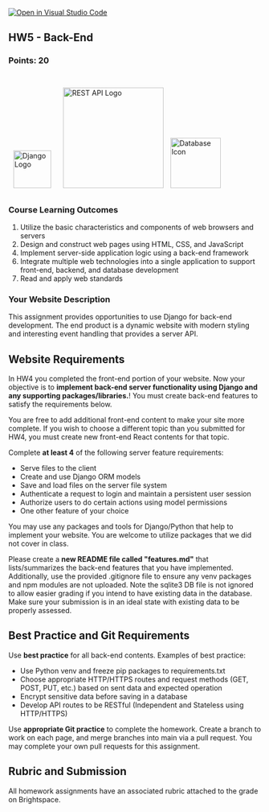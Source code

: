 [![Open in Visual Studio
Code](https://classroom.github.com/assets/open-in-vscode-c66648af7eb3fe8bc4f294546bfd86ef473780cde1dea487d3c4ff354943c9ae.svg)](https://classroom.github.com/online_ide?assignment_repo_id=8359730&assignment_repo_type=AssignmentRepo)
<section>
    <h1>HW5 - Back-End</h1>
    <h3>Points: 20</h3>
    <br>
    <img style="margin:10px" src="https://static-00.iconduck.com/assets.00/django-icon-1606x2048-lwmw1z73.png" alt="Django Logo"
        width="75">
    <img style="margin:10px" src="https://res.cloudinary.com/practicaldev/image/fetch/s--RK-AgEnh--/c_imagga_scale,f_auto,fl_progressive,h_900,q_auto,w_1600/https://dev-to-uploads.s3.amazonaws.com/i/1s3bedypkt7zm8maikzg.png" alt="REST API Logo"
        width="200">
    <img src="https://img.icons8.com/cotton/512/cloud-database.png" alt="Database Icon" width="100">
    <h3>Course Learning Outcomes</h3>
    <ol style="margin: 0;">
        <li>Utilize the basic characteristics and components of web browsers and servers</li>
        <li>Design and construct web pages using HTML, CSS, and JavaScript</li>
    </ol>
    <ol start="4" style="margin:0">
        <li>Implement server-side application logic using a back-end framework</li>
    </ol>
    <ol start="6" style="margin:0">
        <li>Integrate multiple web technologies into a single application to support front-end, backend, and database development</li>
        <li>Read and apply web standards</li>
    </ol>
</section>

<section>
    <h3>Your Website Description</h3>
    This assignment provides opportunities to use Django for back-end development. The end product is a
    dynamic website with modern styling and interesting event handling that provides a server API.
    <h2>Website Requirements</h2>
    <p>In HW4 you completed the front-end portion of your website. Now your objective
        is to <strong>implement back-end server functionality using Django and any supporting packages/libraries.</strong>! 
        You must create back-end features to satisfy the requirements below.</p>
    <p>You are free to add additional front-end content to make your site more complete. If you wish to choose a
        different topic than you submitted for HW4, you must create new front-end React contents for that topic.</p>
    <p>
        Complete <b>at least 4</b> of the following server feature requirements:
    </p>
    <ul>
        <li>Serve files to the client</li>
        <li>Create and use Django ORM models</li>
        <li>Save and load files on the server file system</li>
        <li>Authenticate a request to login and maintain a persistent user session</li>
        <li>Authorize users to do certain actions using model permissions</li>
        <li>One other feature of your choice</li>
    </ul>
    <p>
        You may use any packages and tools for Django/Python that help to implement your website.
        You are welcome to utilize packages that we did not cover in class.
    </p>
    <p>
        Please create a <b>new README file called "features.md"</b> that lists/summarizes the  back-end features that you have implemented. Additionally, use the provided .gitignore file to ensure any venv packages and npm modules are not uploaded. Note the sqlite3 DB file is not ignored to allow easier grading if you intend to have existing data in the database. Make sure your submission is in an ideal state with existing data to be properly assessed.
    </p>

</section>

<section>
    <h2>Best Practice and Git Requirements</h2>
    <p>Use <strong>best practice</strong> for all back-end contents. Examples of best practice:
    </p>
    <ul>
        <li>Use Python venv and freeze pip packages to requirements.txt</li>
        <li>Choose appropriate HTTP/HTTPS routes and request methods (GET, POST, PUT, etc.) 
            based on sent data and expected operation</li>
        <li>Encrypt sensitive data before saving in a database</li>
        <li>Develop API routes to be RESTful (Independent and Stateless using HTTP/HTTPS)</li>
    </ul>
    <p>
        Use <strong>appropriate Git practice</strong> to complete the homework. Create a branch to work on each page,
        and merge branches into main via a pull request. You may complete your own pull requests for this assignment.
    </p>
</section>

<section>
    <h2>Rubric and Submission</h2>
    <p>All homework assignments have an associated rubric attached to the grade on Brightspace.</p>
</section>
